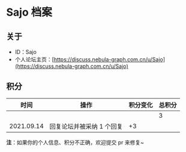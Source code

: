 # Sajo 档案

## 关于

- ID：Sajo
- 个人论坛主页：[https://discuss.nebula-graph.com.cn/u/Sajo](https://discuss.nebula-graph.com.cn/u/Sajo)

## 积分

| 时间 | 操作 | 积分变化 | 总积分  |
| --- | --- | --- | --- |
|  |  |  | 3 |
| 2021.09.14 | 回复论坛并被采纳 1 个回复 | +3 |  |

**注**：如果你的个人信息、积分不正确，欢迎提交 pr 来修复~